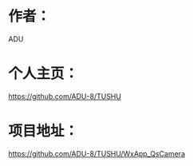 # 作者：

ADU

# 个人主页：

https://github.com/ADU-8/TUSHU

# 项目地址：

https://github.com/ADU-8/TUSHU/WxApp_QsCamera
